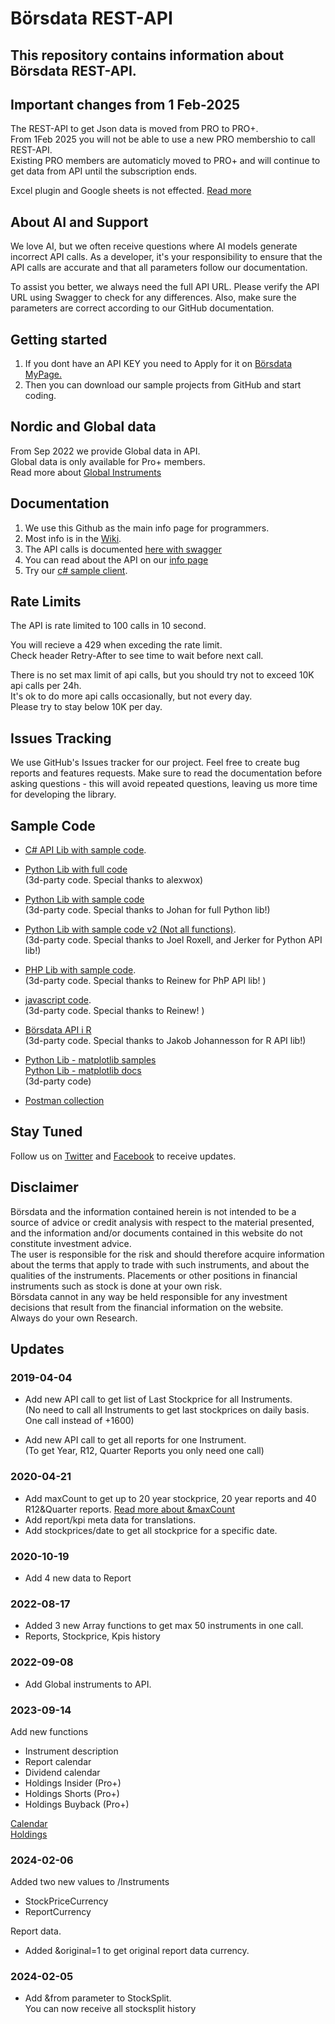 # Börsdata REST-API
## This repository contains information about Börsdata REST-API. 

## Important changes from 1 Feb-2025

The REST-API to get Json data is moved from PRO to PRO+.    
From 1Feb 2025 you will not be able to use a new PRO membershio to call REST-API.   
Existing PRO members are automaticly moved to PRO+ and will continue to get data from API until the subscription ends.

Excel plugin and Google sheets is not effected.
[Read more](https://borsdata.se/en/info/api/api_page)

## About AI and Support

We love AI, but we often receive questions where AI models generate incorrect API calls.
As a developer, it's your responsibility to ensure that the API calls are accurate and that all parameters follow our documentation.

To assist you better, we always need the full API URL.
Please verify the API URL using Swagger to check for any differences.
Also, make sure the parameters are correct according to our GitHub documentation.


## Getting started
1. If you dont have an API KEY you need to Apply for it on [Börsdata MyPage.](https://borsdata.se/en/mypage/api)
2. Then you can download our sample projects from GitHub and start coding.

## Nordic and Global data
From Sep 2022 we provide Global data in API.  
Global data is only available for Pro+ members.  
Read more about [Global Instruments](https://github.com/Borsdata-Sweden/API/wiki/Global-Instruments)


## Documentation
1. We use this Github as the main info page for programmers. 
2. Most info is in the [Wiki](https://github.com/Borsdata-Sweden/API/wiki).
3. The API calls is documented [here with swagger](https://apidoc.borsdata.se/swagger/index.html)
4. You can read about the API on our [info page](https://borsdata.se/info/api/api_info)
5. Try our [c# sample client](https://github.com/Borsdata-Sweden/API-CSharp-Client).


## Rate Limits
The API is rate limited to 100 calls in 10 second.  

You will recieve a 429 when exceding the rate limit.  
Check header Retry-After to see time to wait before next call. 

There is no set max limit of api calls, but you should try not to exceed 10K api calls per 24h.  
It's ok to do more api calls occasionally, but not every day.  
Please try to stay below 10K per day.

## Issues Tracking
We use GitHub's Issues tracker for our project. Feel free to create bug reports and features requests. Make sure to read the documentation before asking questions - this will avoid repeated questions, leaving us more time for developing the library.

## Sample Code
- [C# API Lib with sample code](https://github.com/Borsdata-Sweden/API-CSharp-Client).

- [Python Lib with full code](https://github.com/alexwox/Modern-Borsdata-Client/tree/main)    
(3d-party code. Special thanks to alexwox)

- [Python Lib with sample code](https://github.com/TapeReaderJoe/BorsdataAPI)   
(3d-party code. Special thanks to Johan for full Python lib!)    

- [Python Lib with sample code v2 (Not all functions)](https://github.com/erab17/borsdata-jerker-branch/tree/dev_branch).     
(3d-party code. Special thanks to Joel Roxell, and Jerker for Python API lib!)   

- [PHP Lib with sample code](https://github.com/reinew/borsdata-api).   
(3d-party code. Special thanks to Reinew for PhP API lib! )

- [javascript code](https://github.com/reinew/borsdata-api-js).   
(3d-party code. Special thanks to Reinew! )

- [Börsdata API i R](https://github.com/JakobJohannesson/borsdata)    
(3d-party code. Special thanks to Jakob Johannesson for R API lib!)     

- [Python Lib - matplotlib samples](https://github.com/TapeReaderJoe/BorsdataAPI)    
[Python Lib - matplotlib docs](https://github.com/TapeReaderJoe/BorsdataAPI/blob/notebooks/borsdata/breadth_indicators.ipynb)    
(3d-party code)     

- [Postman collection](https://borsdata.se/meta/shared/BD-API_SERVICE_V1.postman_collection.json)   


## Stay Tuned
Follow us on [Twitter](https://twitter.com/search?f=tweets&vertical=default&q=BORSDATA%20OR%2040procent20ar&src=savs) and [Facebook](https://www.facebook.com/borsdata.se/) to receive updates.


## Disclaimer
Börsdata and the information contained herein is not intended to be a source of advice or credit analysis with respect to the material presented, and the information and/or documents contained in this website do not constitute investment advice.  
The user is responsible for the risk and should therefore acquire information about the terms that apply to trade with such instruments, and about the qualities of the instruments. Placements or other positions in financial instruments such as stock is done at your own risk. <br> Börsdata cannot in any way be held responsible for any investment decisions that result from the financial information on the website.  
Always do your own Research. 


## Updates
### 2019-04-04  
- Add new API call to get list of Last Stockprice for all Instruments.  
(No need to call all Instruments to get last stockprices on daily basis. One call instead of +1600)
  
- Add new API call to get all reports for one Instrument.  
(To get Year, R12, Quarter Reports you only need one call)

### 2020-04-21
- Add maxCount to get up to 20 year stockprice, 20 year reports and 40 R12&Quarter reports.
[Read more about &maxCount](https://github.com/Borsdata-Sweden/API/wiki/20-year-history)
- Add report/kpi meta data for translations.
- Add stockprices/date to get all stockprice for a specific date.

### 2020-10-19
- Add 4 new data to Report

### 2022-08-17
- Added 3 new Array functions to get max 50 instruments in one call.
- Reports, Stockprice, Kpis history

### 2022-09-08
- Add Global instruments to API.
  
### 2023-09-14
Add new functions   
- Instrument description 
- Report calendar 
- Dividend calendar 
- Holdings Insider (Pro+) 
- Holdings Shorts (Pro+)
- Holdings Buyback (Pro+)

[Calendar](https://github.com/Borsdata-Sweden/API/wiki/Calendar)   
[Holdings](https://github.com/Borsdata-Sweden/API/wiki/Calendar](https://github.com/Borsdata-Sweden/API/wiki/Holdings)https://github.com/Borsdata-Sweden/API/wiki/Holdings) 

### 2024-02-06
Added two new values to /Instruments
- StockPriceCurrency
- ReportCurrency

Report data.   
- Added &original=1 to get original report data currency.

### 2024-02-05
- Add &from parameter to StockSplit.   
You can now receive all stocksplit history 



